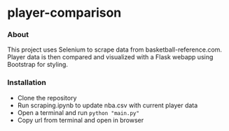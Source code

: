 # player-comparison

### About
This project uses Selenium to scrape data from basketball-reference.com. Player data is then compared and visualized with a Flask webapp using Bootstrap for styling.

### Installation
* Clone the repository
* Run scraping.ipynb to update nba.csv with current player data
* Open a terminal and run `python "main.py"`
* Copy url from terminal and open in browser

